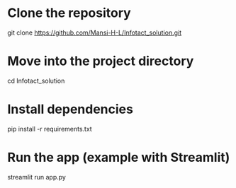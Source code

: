# Clone the repository
git clone https://github.com/Mansi-H-L/Infotact_solution.git

# Move into the project directory
cd Infotact_solution

# Install dependencies
pip install -r requirements.txt

# Run the app (example with Streamlit)
streamlit run app.py

